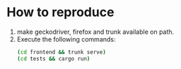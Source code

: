 # How to reproduce

1. make geckodriver, firefox and trunk available on path.
2. Execute the following commands:
    ```bash
    (cd frontend && trunk serve)
    (cd tests && cargo run)
    ```